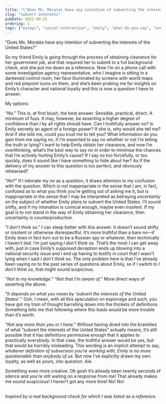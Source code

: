 ```yaml
---
title: "\"Does Ms. Morales have any intention of subverting the interests of the United States?\""
slug: "subvert-interests"
pubDate: 2022-09-25
ordering: 1
tags: ["essays", "social-interaction", "emily", "what-do-you-say", "overthinking"]
---
```


“<span class="small-caps">Does Ms. Morales have any intention</span> of subverting the interests of the United States?”

So my friend Emily is going through the process of obtaining clearance for her government job, and that required her to submit to a full background check, and she put me down as a reference. Now I’m on a phone call with some investigation agency representative, who I imagine is sitting in a darkened control room, her face illuminated by screens with world maps and red pinpoint icons on them, and she’s been probing me for insights on Emily’s character and national loyalty and this is now a question I have to answer.

My options:

“_No_.” This is, at first blush, the best answer. Sensible, practical, direct. A minimum of fuss. It may, however, be asserting a higher degree of confidence than I by all rights should have. Can I truthfully answer _no_? _Is_ Emily secretly an agent of a foreign power? If she is, why would she tell me? And if she told me, could you trust me to tell you? What information do you gain from me saying _no_, if I’m expected to say _no_ whether or not I’m telling the truth or lying? I want to help Emily obtain her clearance, and now I’m overthinking, what’s the best way to say _no_ in order to minimise the chances that I’m actively hurting Emily’s cause? If I say _no_ too forcefully, or too quickly, does it sound like I have something to hide about her? As if the delivery of my answer to this question is too perfect, and obviously rehearsed?

“_No_?” If I intonate my _no_ as a question, it draws attention to my confusion with the question. Which is not inappropriate in the sense that I am, in fact, confused as to what you think you’re getting out of asking me it, but is inappropriate in the sense that I may be interpreted as betraying _uncertainty_ on the subject of whether Emily plans to subvert the United States. I’ll sound shifty, and if my intonation is comical enough, maybe even insolent. If my goal is to not stand in the way of Emily obtaining her clearance, then uncertainty is counterproductive.

“_I don’t think so_.” I can sleep better with this answer. It doesn’t sound shifty or insolent or otherwise disrespectful. It’s more truthful than a bare _no_—if Emily does in fact turn out to be a Russian spy or whatever, then technically I haven’t _lied_. I’m just saying _I don’t think so_. That’s the most I can get away with, just in case Emily’s supposed deception ends up blowing into a national security issue and I end up having to testify in court that I wasn’t lying when I said _I don’t think so_. The only problem here is that I’ve already been saying _no_ to the past series of questions about Emily, so if I switch to _I don’t think so_, that might sound suspicious.

“_Not to my knowledge_.” “_Not that I’m aware of_.” More direct ways of asserting the above.

“_It depends on what you mean by ‘subvert the interests of the United States’_.” Ooh. I mean, with all this speculation on espionage and such, you have got my train of thought barrelling down into the thickets of definitions. Something tells me that following where this leads would be more trouble than it’s worth.

“_Not any more than you or I have_.” Without having dived into the brambles of what “subvert the interests of the United States” actually means, it’s still possible that it has definitions permissive enough that it applies to practically everybody. In that case, the truthful answer would be yes, but that would be horribly misleading. This wording is an implicit attempt to say, _whatever definition of subversion you’re working with, Emily is no more questionable than anybody of us_. But now I’ve explicitly drawn my own loyalty, as well as yours, into question. Aie.

Something even more creative. Oh gosh it’s already been twenty seconds of silence and you’re still waiting on a response from me! That already makes me sound suspicious! I haven’t got any more time! No! No!

<br />

<div class="commentary">
<i>
Inspired by a real background check for which I was listed as a reference.
</i>
</div>